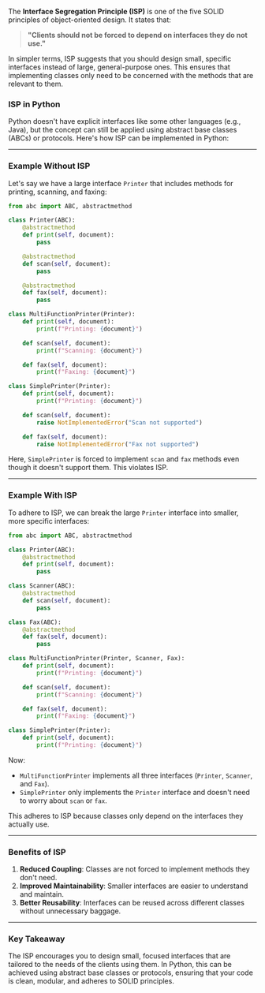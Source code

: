 The **Interface Segregation Principle (ISP)** is one of the five SOLID principles of object-oriented design. It states that:

> **"Clients should not be forced to depend on interfaces they do not use."**

In simpler terms, ISP suggests that you should design small, specific interfaces instead of large, general-purpose ones. This ensures that implementing classes only need to be concerned with the methods that are relevant to them.

### ISP in Python

Python doesn't have explicit interfaces like some other languages (e.g., Java), but the concept can still be applied using abstract base classes (ABCs) or protocols. Here's how ISP can be implemented in Python:

---

### Example Without ISP

Let's say we have a large interface `Printer` that includes methods for printing, scanning, and faxing:

```python
from abc import ABC, abstractmethod

class Printer(ABC):
    @abstractmethod
    def print(self, document):
        pass

    @abstractmethod
    def scan(self, document):
        pass

    @abstractmethod
    def fax(self, document):
        pass

class MultiFunctionPrinter(Printer):
    def print(self, document):
        print(f"Printing: {document}")

    def scan(self, document):
        print(f"Scanning: {document}")

    def fax(self, document):
        print(f"Faxing: {document}")

class SimplePrinter(Printer):
    def print(self, document):
        print(f"Printing: {document}")

    def scan(self, document):
        raise NotImplementedError("Scan not supported")

    def fax(self, document):
        raise NotImplementedError("Fax not supported")
```

Here, `SimplePrinter` is forced to implement `scan` and `fax` methods even though it doesn't support them. This violates ISP.

---

### Example With ISP

To adhere to ISP, we can break the large `Printer` interface into smaller, more specific interfaces:

```python
from abc import ABC, abstractmethod

class Printer(ABC):
    @abstractmethod
    def print(self, document):
        pass

class Scanner(ABC):
    @abstractmethod
    def scan(self, document):
        pass

class Fax(ABC):
    @abstractmethod
    def fax(self, document):
        pass

class MultiFunctionPrinter(Printer, Scanner, Fax):
    def print(self, document):
        print(f"Printing: {document}")

    def scan(self, document):
        print(f"Scanning: {document}")

    def fax(self, document):
        print(f"Faxing: {document}")

class SimplePrinter(Printer):
    def print(self, document):
        print(f"Printing: {document}")
```

Now:
- `MultiFunctionPrinter` implements all three interfaces (`Printer`, `Scanner`, and `Fax`).
- `SimplePrinter` only implements the `Printer` interface and doesn't need to worry about `scan` or `fax`.

This adheres to ISP because classes only depend on the interfaces they actually use.

---

### Benefits of ISP
1. **Reduced Coupling**: Classes are not forced to implement methods they don't need.
2. **Improved Maintainability**: Smaller interfaces are easier to understand and maintain.
3. **Better Reusability**: Interfaces can be reused across different classes without unnecessary baggage.

---

### Key Takeaway
The ISP encourages you to design small, focused interfaces that are tailored to the needs of the clients using them. In Python, this can be achieved using abstract base classes or protocols, ensuring that your code is clean, modular, and adheres to SOLID principles.